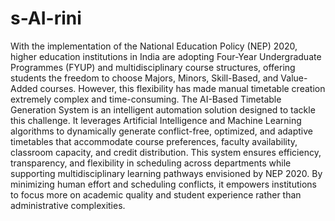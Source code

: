 # s-AI-rini
With the implementation of the National Education Policy (NEP) 2020, higher education institutions in India are adopting Four-Year Undergraduate Programmes (FYUP) and multidisciplinary course structures, offering students the freedom to choose Majors, Minors, Skill-Based, and Value-Added courses. However, this flexibility has made manual timetable creation extremely complex and time-consuming.
The AI-Based Timetable Generation System is an intelligent automation solution designed to tackle this challenge. It leverages Artificial Intelligence and Machine Learning algorithms to dynamically generate conflict-free, optimized, and adaptive timetables that accommodate course preferences, faculty availability, classroom capacity, and credit distribution.
This system ensures efficiency, transparency, and flexibility in scheduling across departments while supporting multidisciplinary learning pathways envisioned by NEP 2020. By minimizing human effort and scheduling conflicts, it empowers institutions to focus more on academic quality and student experience rather than administrative complexities.
